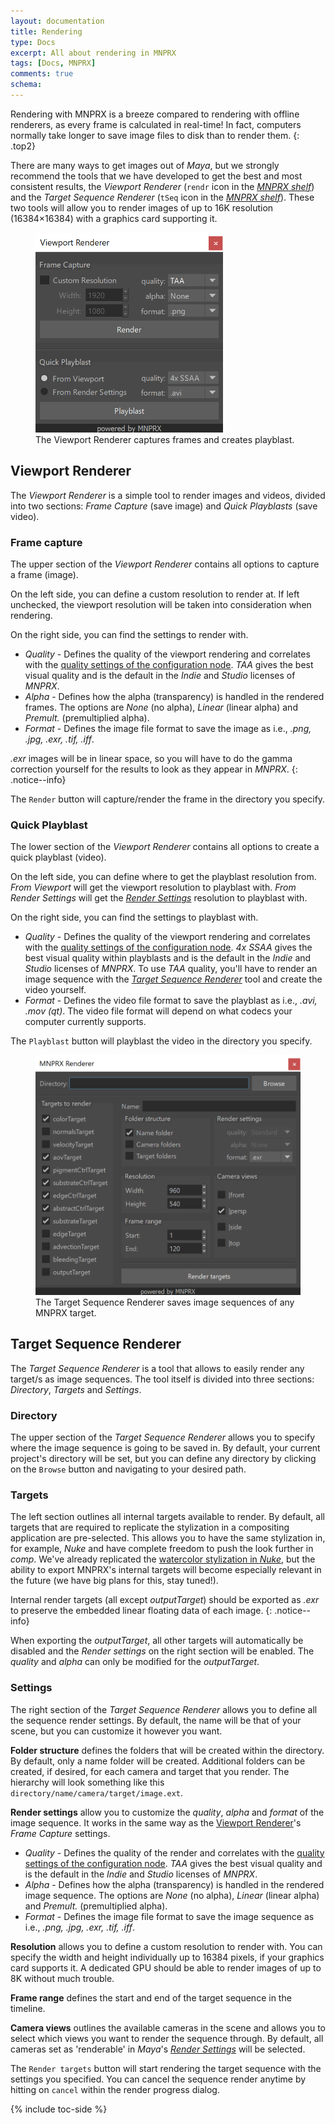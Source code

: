 ```yaml
---
layout: documentation
title: Rendering
type: Docs
excerpt: All about rendering in MNPRX
tags: [Docs, MNPRX]
comments: true
schema:
---
```


Rendering with MNPRX is a breeze compared to rendering with offline renderers, as every frame is calculated in real-time! In fact, computers normally take longer to save image files to disk than to render them.
{: .top2}

There are many ways to get images out of _Maya_, but we strongly recommend the tools that we have developed to get the best and most consistent results, the _Viewport Renderer_ (`rendr` icon in the _[MNPRX shelf](../shelf)_) and the _Target Sequence Renderer_ (`tSeq` icon  in the _[MNPRX shelf](../shelf)_). These two tools will allow you to render images of up to 16K resolution  (16384×16384) with a graphics card supporting it.

<figure class="pull-right">
	<img src="/images/MNPRX/rendr.png" alt="Viewport Renderer"  style="width: 300px">
	<figcaption>The Viewport Renderer captures frames and creates playblast.</figcaption>
</figure>


## Viewport Renderer
The _Viewport Renderer_ is a simple tool to render images and videos, divided into two sections: _Frame Capture_ (save image) and _Quick Playblasts_ (save video).

### Frame capture
The upper section of the _Viewport Renderer_ contains all options to capture a frame (image).

On the left side, you can define a custom resolution to render at. If left unchecked, the viewport resolution will be taken into consideration when rendering.

On the right side, you can find the settings to render with.
* _Quality_ - Defines the quality of the viewport rendering and correlates with the [quality settings of the configuration node](/projects/MNPRX/docs/config/#quality). _TAA_ gives the best visual quality and is the default in the _Indie_ and _Studio_ licenses of _MNPRX_.
* _Alpha_ - Defines how the alpha (transparency) is handled in the rendered frames. The options are _None_ (no alpha), _Linear_ (linear alpha) and _Premult._ (premultiplied alpha).
* _Format_ - Defines the image file format to save the image as i.e., _.png, .jpg, .exr, .tif, .iff_.

_.exr_ images will be in linear space, so you will have to do the gamma correction yourself for the results to look as they appear in _MNPRX_.
{: .notice--info}

The `Render` button will capture/render the frame in the directory you specify.

### Quick Playblast
The lower section of the _Viewport Renderer_ contains all options to create a quick playblast (video).

On the left side, you can define where to get the playblast resolution from. _From Viewport_ will get the viewport resolution to playblast with. _From Render Settings_ will get the [_Render Settings_](https://knowledge.autodesk.com/support/maya/learn-explore/caas/CloudHelp/cloudhelp/2019/ENU/Maya-Rendering/files/GUID-59DFB8B7-776B-4243-B404-A3D602FF8CFD-htm.html) resolution to playblast with.  

On the right side, you can find the settings to playblast with.
* _Quality_ - Defines the quality of the viewport rendering and correlates with the [quality settings of the configuration node](/projects/MNPRX/docs/config/#quality). _4x SSAA_ gives the best visual quality within playblasts and is the default in the _Indie_ and _Studio_ licenses of _MNPRX_. To use _TAA_ quality, you'll have to render an image sequence with the [_Target Sequence Renderer_](/projects/MNPRX/docs/rendering/#target-sequence-renderer) tool and create the video yourself.
* _Format_ - Defines the video file format to save the playblast as i.e., _.avi, .mov (qt)_. The video file format will depend on what codecs your computer currently supports.

The `Playblast` button will playblast the video in the directory you specify.


<figure class="pull-right">
	<img src="/images/MNPRX/tSeq.png" alt="Target Sequence Renderer"  style="width: 500px">
	<figcaption>The Target Sequence Renderer saves image sequences of any MNPRX target.</figcaption>
</figure>

## Target Sequence Renderer
The _Target Sequence Renderer_ is a tool that allows to easily render any target/s as image sequences. The tool itself is divided into three sections: _Directory_, _Targets_ and _Settings_.

### Directory
The upper section of the _Target Sequence Renderer_ allows you to specify where the image sequence is going to be saved in. By default, your current project's directory will be set, but you can define any directory by clicking on the `Browse` button and navigating to your desired path.

### Targets
The left section outlines all internal targets available to render. By default, all targets that are required to replicate the stylization in a compositing application are pre-selected. This allows you to have the same stylization in, for example, _Nuke_ and have complete freedom to push the look further in _comp_. We've already replicated the [watercolor stylization in _Nuke_](/projects/MNPRX/docs/watercolor-nuke/), but the ability to export MNPRX's internal targets will become especially relevant in the future (we have big plans for this, stay tuned!).

Internal render targets (all except _outputTarget_) should be exported as _.exr_ to preserve the embedded linear floating data of each image.
{: .notice--info}

When exporting the _outputTarget_, all other targets will automatically be disabled and the _Render settings_ on the right section will be enabled. The _quality_ and _alpha_ can only be modified for the _outputTarget_.

### Settings
The right section of the _Target Sequence Renderer_ allows you to define all the sequence render settings. By default, the name will be that of your scene, but you can customize it however you want.

**Folder structure** defines the folders that will be created within the directory. By default, only a name folder will be created. Additional folders can be created, if desired, for each camera and target that you render. The hierarchy will look something like this `directory/name/camera/target/image.ext`.

**Render settings** allow you to customize the _quality_, _alpha_ and _format_ of the image sequence. It works in the same way as the [Viewport Renderer](/projects/MNPRX/docs/rendering/#frame-capture)'s _Frame Capture_ settings.
* _Quality_ - Defines the quality of the render and correlates with the [quality settings of the configuration node](/projects/MNPRX/docs/config/#quality). _TAA_ gives the best visual quality and is the default in the _Indie_ and _Studio_ licenses of _MNPRX_.
* _Alpha_ - Defines how the alpha (transparency) is handled in the rendered image sequence. The options are _None_ (no alpha), _Linear_ (linear alpha) and _Premult._ (premultiplied alpha).
* _Format_ - Defines the image file format to save the image sequence as i.e., _.png, .jpg, .exr, .tif, .iff_.

**Resolution** allows you to define a custom resolution to render with. You can specify the width and height individually up to 16384 pixels, if your graphics card supports it. A dedicated GPU should be able to render images of up to 8K without much trouble.

**Frame range** defines the start and end of the target sequence in the timeline.

**Camera views** outlines the available cameras in the scene and allows you to select which views you want to render the sequence through. By default, all cameras set as 'renderable' in _Maya_'s [_Render Settings_](https://knowledge.autodesk.com/support/maya/learn-explore/caas/CloudHelp/cloudhelp/2019/ENU/Maya-Rendering/files/GUID-59DFB8B7-776B-4243-B404-A3D602FF8CFD-htm.html) will be selected.

The `Render targets` button will start rendering the target sequence with the settings you specified. You can cancel the sequence render anytime by hitting on `cancel` within the render progress dialog.

{% include toc-side %}
